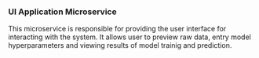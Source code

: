 ### UI Application Microservice

This microservice is responsible for providing the user interface for interacting with the system. It allows user to preview raw data, entry model hyperparameters and viewing results of model trainig and prediction.